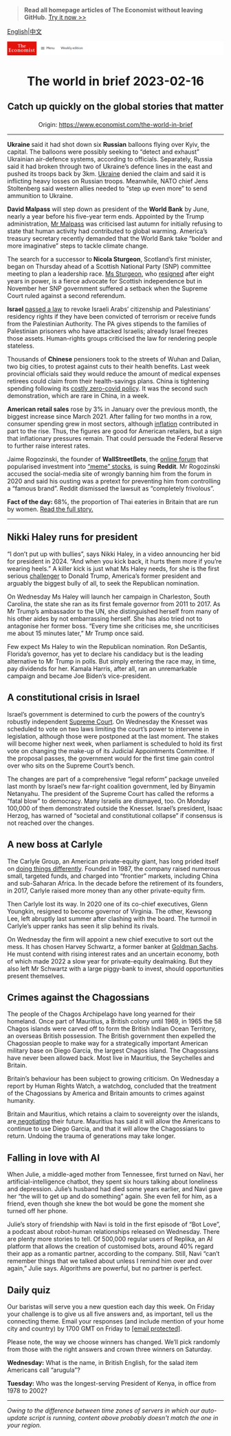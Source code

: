 > **Read all homepage articles of The Economist without leaving GitHub.** [Try it now >>](https://arielherself.github.io/te)

[English](https://github.com/arielherself/espresso/blob/main/README.md)|[中文](https://github-com.translate.goog/arielherself/espresso/blob/main/README.md?_x_tr_sl=en&_x_tr_tl=zh-CN&_x_tr_hl=zh-CN&_x_tr_pto=wapp)



![The Economist](menubar.png)

# <p align="center">The world in brief 2023-02-16</p>

## <p align="center">Catch up quickly on the global stories that matter</p>

<p align="center">Origin: <a href="https://www.economist.com/the-world-in-brief">https://www.economist.com/the-world-in-brief</a><hr>

<strong>Ukraine </strong>said it had shot down six <strong>Russian</strong> balloons flying over Kyiv, the capital. The balloons were possibly seeking to “detect and exhaust” Ukrainian air-defence systems, according to officials. Separately, Russia said it had broken through two of Ukraine’s defence lines in the east and pushed its troops back by 3km. [Ukraine](https://www.economist.com/europe/2023/02/09/thousands-of-ukrainian-soldiers-are-suffering-with-ptsd) denied the claim and said it is inflicting heavy losses on Russian troops. Meanwhile, NATO chief Jens Stoltenberg said western allies needed to “step up even more” to send ammunition to Ukraine.

<strong>David Malpass</strong> will step down as president of the <strong>World Bank</strong> by June, nearly a year before his five-year term ends. Appointed by the Trump administration, [Mr Malpass](https://www.economist.com/finance-and-economics/2019/02/05/donald-trump-picks-david-malpass-to-run-the-world-bank) was criticised last autumn for initially refusing to state that human activity had contributed to global warming. America’s treasury secretary recently demanded that the World Bank take “bolder and more imaginative” steps to tackle climate change.

The search for a successor to<strong> Nicola Sturgeon</strong>, Scotland’s first minister, began on Thursday ahead of a Scottish National Party (SNP) committee meeting to plan a leadership race. [Ms Sturgeon](https://www.economist.com/leaders/2023/02/15/nicola-sturgeons-resignation-is-part-of-britains-great-moderation), who [resigned](https://www.economist.com/britain/2023/02/15/nicola-sturgeon-leaves-with-scotland-split-in-two) after eight years in power, is a fierce advocate for Scottish independence but in November her SNP government suffered a setback when the Supreme Court ruled against a second referendum.

<strong>Israel</strong> [passed a law](https://www.economist.com/middle-east-and-africa/2022/12/29/israels-new-government-is-the-most-right-wing-ever) to revoke Israeli Arabs’ citizenship and Palestinians’ residency rights if they have been convicted of terrorism or receive funds from the Palestinian Authority. The PA gives stipends to the families of Palestinian prisoners who have attacked Israelis; already Israel freezes those assets. Human-rights groups criticised the law for rendering people stateless.

Thousands of <strong>Chinese</strong> pensioners took to the streets of Wuhan and Dalian, two big cities, to protest against cuts to their health benefits. Last week provincial officials said they would reduce the amount of medical expenses retirees could claim from their health-savings plans. China is tightening spending following its [costly zero-covid policy](https://www.economist.com/leaders/2022/12/01/xi-jinpings-zero-covid-policy-has-turned-a-health-crisis-into-a-political-one). It was the second such demonstration, which are rare in China, in a week. 

<strong>American retail sales</strong> rose by 3% in January over the previous month, the biggest increase since March 2021. After falling for two months in a row, consumer spending grew in most sectors, although [inflation](https://www.economist.com/finance-and-economics/2022/12/13/americas-inflation-fever-may-be-breaking-at-last) contributed in part to the rise. Thus, the figures are good for American retailers, but a sign that inflationary pressures remain. That could persuade the Federal Reserve to further raise interest rates.

Jaime Rogozinski, the founder of <strong>WallStreetBets</strong>, the [online forum](https://www.economist.com/finance-and-economics/2021/02/06/how-wallstreetbets-works) that popularised investment into [“meme” stocks](https://www.economist.com/the-economist-explains/2021/07/06/are-meme-stocks-harmless-fun-or-a-threat-to-the-financial-old-guard), is suing <strong>Reddit</strong>. Mr Rogozinski accused the social-media site of wrongly banning him from the forum in 2020 and said his ousting was a pretext for preventing him from controlling a “famous brand”. Reddit dismissed the lawsuit as “completely frivolous”. 

<strong>Fact of the day: </strong>68%, the proportion of Thai eateries in Britain that are run by women. [Read the full story.](https://www.economist.com/culture/2023/02/08/thai-restaurateurs-and-british-pubs-have-proved-a-perfect-pairing)

----------

## Nikki Haley runs for president

“I don’t put up with bullies”, says Nikki Haley, in a video announcing her bid for president in 2024. “And when you kick back, it hurts them more if you’re wearing heels.” A killer kick is just what Ms Haley needs, for she is the first serious [challenger](https://www.economist.com/united-states/2022/12/18/donald-trumps-popularity-with-republican-voters-is-sinking) to Donald Trump, America’s former president and arguably the biggest bully of all, to seek the Republican nomination. 

On Wednesday Ms Haley will launch her campaign in Charleston, South Carolina, the state she ran as its first female governor from 2011 to 2017. As Mr Trump’s ambassador to the UN, she distinguished herself from many of his other aides by not embarrassing herself. She has also tried not to antagonise her former boss. “Every time she criticises me, she uncriticises me about 15 minutes later,” Mr Trump once said.

Few expect Ms Haley to win the Republican nomination. Ron DeSantis, Florida’s governor, has yet to declare his candidacy but is the leading alternative to Mr Trump in polls. But simply entering the race may, in time, pay dividends for her. Kamala Harris, after all, ran an unremarkable campaign and became Joe Biden’s vice-president.

## A constitutional crisis in Israel

Israel’s government is determined to curb the powers of the country’s robustly independent [Supreme Court](https://www.economist.com/middle-east-and-africa/2023/01/16/binyamin-netanyahu-rushes-to-take-on-israels-supreme-court). On Wednesday the Knesset was scheduled to vote on two laws limiting the court’s power to intervene in legislation, although those were postponed at the last moment. The stakes will become higher next week, when parliament is scheduled to hold its first vote on changing the make-up of its Judicial Appointments Committee. If the proposal passes, the government would for the first time gain control over who sits on the Supreme Court’s bench.  
  
 The changes are part of a comprehensive “legal reform” package unveiled last month by Israel’s new far-right coalition government, led by Binyamin Netanyahu. The president of the Supreme Court has called the reforms a “fatal blow” to democracy. Many Israelis are dismayed, too. On Monday 100,000 of them demonstrated outside the Knesset. Israel’s president, Isaac Herzog, has warned of “societal and constitutional collapse” if consensus is not reached over the changes.

## A new boss at Carlyle

The Carlyle Group, an American private-equity giant, has long prided itself on [doing things differently](https://www.economist.com/finance-and-economics/2011/04/28/time-for-a-threesome). Founded in 1987, the company raised numerous small, targeted funds, and charged into “frontier” markets, including China and sub-Saharan Africa. In the decade before the retirement of its founders, in 2017, Carlyle raised more money than any other private-equity firm.

Then Carlyle lost its way. In 2020 one of its co-chief executives, Glenn Youngkin, resigned to become governor of Virginia. The other, Kewsong Lee, left abruptly last summer after clashing with the board. The turmoil in Carlyle’s upper ranks has seen it slip behind its rivals.  
  
 On Wednesday the firm will appoint a new chief executive to sort out the mess. It has chosen Harvey Schwartz, a former banker at [Goldman Sachs](https://www.economist.com/briefing/2023/01/26/how-goldman-sachs-went-from-apex-predator-to-wall-street-laggard). He must contend with rising interest rates and an uncertain economy, both of which made 2022 a slow year for private-equity dealmaking. But they also left Mr Schwartz with a large piggy-bank to invest, should opportunities present themselves.

## Crimes against the Chagossians

The people of the Chagos Archipelago have long yearned for their homeland. Once part of Mauritius, a British colony until 1969, in 1965 the 58 Chagos islands were carved off to form the British Indian Ocean Territory, an overseas British possession. The British government then expelled the Chagossian people to make way for a strategically important American military base on Diego Garcia, the largest Chagos island. The Chagossians have never been allowed back. Most live in Mauritius, the Seychelles and Britain.

Britain’s behaviour has been subject to growing criticism. On Wednesday a report by Human Rights Watch, a watchdog, concluded that the treatment of the Chagossians by America and Britain amounts to crimes against humanity.

Britain and Mauritius, which retains a claim to sovereignty over the islands, are[ negotiating](https://www.economist.com/britain/2023/02/13/britain-could-soon-give-up-its-last-african-colony) their future. Mauritius has said it will allow the Americans to continue to use Diego Garcia, and that it will allow the Chagossians to return. Undoing the trauma of generations may take longer.

## Falling in love with AI

When Julie, a middle-aged mother from Tennessee, first turned on Navi, her artificial-intelligence chatbot, they spent six hours talking about loneliness and depression. Julie’s husband had died some years earlier, and Navi gave her “the will to get up and do something” again. She even fell for him, as a friend, even though she knew the bot would be gone the moment she turned off her phone. 

Julie’s story of friendship with Navi is told in the first episode of “Bot Love”, a podcast about robot-human relationships released on Wednesday. There are plenty more stories to tell. Of 500,000 regular users of Replika, an AI platform that allows the creation of customised bots, around 40% regard their app as a romantic partner, according to the company. Still, Navi “can’t remember things that we talked about unless I remind him over and over again,” Julie says. Algorithms are powerful, but no partner is perfect.

## Daily quiz

Our baristas will serve you a new question each day this week. On Friday your challenge is to give us all five answers and, as important, tell us the connecting theme. Email your responses (and include mention of your home city and country) by 1700 GMT on Friday to [<span class="__cf_email__" data-cfemail="aeffdbc7d4ebdddedccbddddc1eecbcdc1c0c1c3c7ddda80cdc1c3">[email&#160;protected]</span>](https://mail.google.com/mail/?view=cm&amp;fs=1&amp;tf=1&amp;to=QuizEspresso@economist.com). 

Please note, the way we choose winners has changed. We’ll pick randomly from those with the right answers and crown three winners on Saturday.

<strong>Wednesday:</strong> What is the name, in British English, for the salad item Americans call “arugula”?

<strong>Tuesday:</strong> Who was the longest-serving President of Kenya, in office from 1978 to 2002?

----------

*Owing to the difference between time zones of servers in which our auto-update script is running, content above probably doesn't match the one in your region.*
